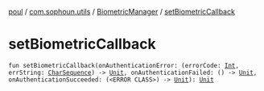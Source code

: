 [poul](../../index.md) / [com.sophoun.utils](../index.md) / [BiometricManager](index.md) / [setBiometricCallback](./set-biometric-callback.md)

# setBiometricCallback

`fun setBiometricCallback(onAuthenticationError: (errorCode: `[`Int`](https://kotlinlang.org/api/latest/jvm/stdlib/kotlin/-int/index.html)`, errString: `[`CharSequence`](https://kotlinlang.org/api/latest/jvm/stdlib/kotlin/-char-sequence/index.html)`) -> `[`Unit`](https://kotlinlang.org/api/latest/jvm/stdlib/kotlin/-unit/index.html)`, onAuthenticationFailed: () -> `[`Unit`](https://kotlinlang.org/api/latest/jvm/stdlib/kotlin/-unit/index.html)`, onAuthenticationSucceeded: (<ERROR CLASS>) -> `[`Unit`](https://kotlinlang.org/api/latest/jvm/stdlib/kotlin/-unit/index.html)`): `[`Unit`](https://kotlinlang.org/api/latest/jvm/stdlib/kotlin/-unit/index.html)